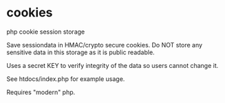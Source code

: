 cookies
=======

php cookie session storage

Save sessiondata in HMAC/crypto secure cookies.
Do NOT store any sensitive data in this storage as it is public readable.

Uses a secret KEY to verify integrity of the data so users cannot change it.


See htdocs/index.php for example usage.

Requires "modern" php.
